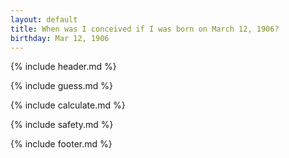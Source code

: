```yaml
---
layout: default
title: When was I conceived if I was born on March 12, 1906?
birthday: Mar 12, 1906
---
```


{% include header.md %}

{% include guess.md %}

{% include calculate.md %}

{% include safety.md %}

{% include footer.md %}



